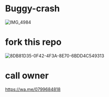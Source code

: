 # Buggy-crash
![IMG_4984](https://github.com/user-attachments/assets/b3c986a7-6b04-4959-bc2f-562f7d9411ac)
# fork this repo
![8DB81D35-0F42-4F3A-8E70-6BDD4C549313](https://github.com/user-attachments/assets/069d2a92-d5f2-448b-bd32-366710e74f62)
# call owner 
 https://wa.me/0799684818
